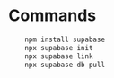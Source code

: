 # Commands

```bash
    npm install supabase
    npx supabase init
    npx supabase link
    npx supabase db pull
```
